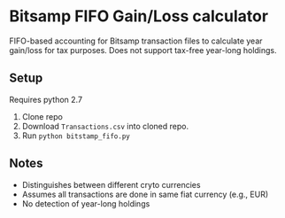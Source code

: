 # Bitsamp FIFO Gain/Loss calculator

FIFO-based accounting for Bitsamp transaction files to calculate year gain/loss for tax purposes.
Does not support tax-free year-long holdings.

## Setup

Requires python 2.7

1. Clone repo
2. Download `Transactions.csv` into cloned repo.
3. Run `python bitstamp_fifo.py`

## Notes

- Distinguishes between different cryto currencies
- Assumes all transactions are done in same fiat currency (e.g., EUR)
- No detection of year-long holdings
